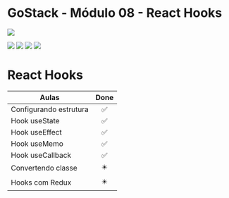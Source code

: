 # GoStack - Módulo 08 - React Hooks

![](https://hotmart.s3.amazonaws.com/product_contents/5bfd4a97-5e39-4c99-a871-8d3e969769cc/Course_Image01_580x320.jpg)

![](https://img.shields.io/github/stars/newerton/gostack-modulo08.svg) ![](https://img.shields.io/github/forks/newerton/gostack-modulo08.svg) ![](https://img.shields.io/github/issues/newerton/gostack-modulo08.svg) ![](https://img.shields.io/github/license/newerton/gostack-modulo08.svg)

# React Hooks

| Aulas                  |            Done            |
| ---------------------- | :------------------------: |
| Configurando estrutura |     :white_check_mark:     |
| Hook useState          |     :white_check_mark:     |
| Hook useEffect         |     :white_check_mark:     |
| Hook useMemo           |     :white_check_mark:     |
| Hook useCallback       |     :white_check_mark:     |
| Convertendo classe     | :eight_pointed_black_star: |
| Hooks com Redux        | :eight_pointed_black_star: |

